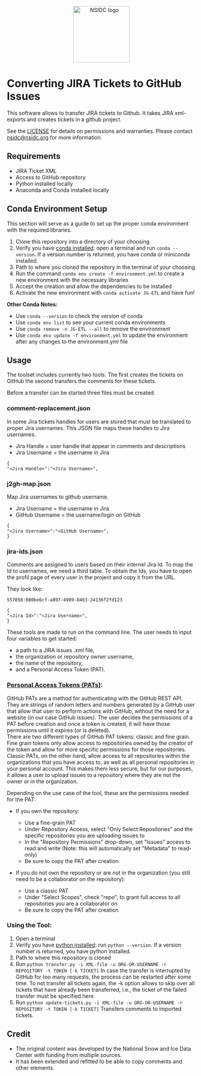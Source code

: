 <p align="center">
  <img alt="NSIDC logo" src="https://nsidc.org/themes/custom/nsidc/logo.svg" width="150" />
</p>


# Converting JIRA Tickets to GitHub Issues

This software allows to transfer JIRA tickets to Github. It takes JIRA xml-exports and creates tickets in a github project.


See the [LICENSE](LICENSE) for details on permissions and warranties. Please contact
nsidc@nsidc.org for more information.


## Requirements

* JIRA Ticket XML
* Access to GitHub repository
* Python installed locally
* Anaconda and Conda installed locally

## Conda Environment Setup

This section will serve as a guide to set up the proper conda environment with the required libraries.

1. Clone this repository into a directory of your choosing
2. Verify you have [conda installed](https://docs.conda.io/projects/conda/en/latest/user-guide/install/index.html): open a terminal and run `conda --version`. If a version number is returned, you have conda or miniconda installed.
3. Path to where you cloned the repository in the terminal of your choosing
4. Run the command `conda env create -f environment.yml` to create a new environment with the necessary libraries
5. Accept the creation and allow the dependencies to be installed
6. Activate the new environment with `conda activate JG-ETL` and have fun! 

**Other Conda Notes:**
- Use `conda --version` to check the version of conda
- Use `conda env list` to see your current conda environments
- Use `conda remove -n JG-ETL --all` to remove the environment
- Use `conda env update -f environment.yml` to update the environment after any changes to the environment.yml file


## Usage

The toolset includes currently two tools. The first creates the tickets on GitHub the second transfers the comments for these tickets.

Before a transfer can be started three files must be created.

### comment-replacement.json

In some Jira tickets handles for users are stored that must be translated to proper Jira usernames.
This JSON file maps these handles to Jira usernames.

- Jira Handle = user handle that appear in comments and descriptions
- Jira Username = the username in Jira

```
{
"<Jira Handle>":"<Jira Username>",
```

### j2gh-map.json

Map Jira usernames to github username.

- Jira Username = the username in Jira 
- GitHub Username = the username/login on GitHub

```
{
"<Jira Username>":"<GitHub Username>",
}
```

### jira-ids.json

Comments are assigned to users based on their internel Jira Id. To map the Id to usernames, we need a third table.
To obtain the Ids, you have to open the profil page of every user in the project and copy it from the URL.

They look like:
```
557058:080be6cf-a897-4989-8463-24136f2fd123
```

```
{
"<Jira Id>":"<Jira Username>",
}
```

These tools are made to run on the command line. The user needs to input four variables to get started:
- a path to a JIRA issues .xml file, 
- the organization or repository owner username, 
- the name of the repository, 
- and a Personal Access Token (PAT).

### [Personal Access Tokens (PATs)](https://docs.github.com/en/authentication/keeping-your-account-and-data-secure/managing-your-personal-access-tokens): 

GitHub PATs are a method for authenticating with the GitHub REST API. They are  strings of random letters and numbers generated by a GitHub user that allow that user to perform actions with GitHub, without the need for a website (in our case GitHub issues). The user decides the permissions of a PAT before creation and once a token is created, it will have those permissions until it expires (or is deleted).  
There are two different types of GitHub PAT tokens: classic and fine grain. Fine grain tokens only allow access to repositories owned by the creator of the token and allow for more specific permissions for those repositories. Classic PATs, on the other hand, allow access to all repositories within the organizations that you have access to, as well as all personal repositories in your personal account. This makes them less secure, but for our purposes, it allows a user to upload issues to a repository where they are not the owner or in the organization.

Depending on the use case of the tool, these are the permissions needed for the PAT:
* If you own the repository:
    * Use a fine-grain PAT
    * Under Repository Access, select "Only Select Repositories" and the specific repositories you are uploading issues to
    * In the "Repository Permissions" drop-down, set "Issues" access to read and write (Note: this will automatically set "Metadata" to read-only)
    * Be sure to copy the PAT after creation

* If you do not own the repository or are not in the organization (you still need to be a collaborator on the repository):
    * Use a classic PAT
    * Under "Select Scopes", check "repo", to grant full access to all repositories you are a collaborator on
    * Be sure to copy the PAT after creation


### Using the Tool:

1. Open a terminal
2. Verify you have [python installed](https://www.python.org/downloads/): run `python --version`. If a version number is returned, you have python installed.
3. Path to where this repository is cloned
4. Run `python transfer.py -i XML-file -u ORG-OR-USERNAME -r REPOSITORY -t TOKEN [-k TICKET]`
   In case the transfer is interrupted by GitHub for too many requests, the process can be restarted after some time. To not transfer all tickets again, the -k option
   allows to skip over all tickets that have already been transferred, i.e., the ticket of the failed transfer must be specified here. 
5. Run `python update-tickets.py -i XML-file -u ORG-OR-USERNAME -r REPOSITORY -t TOKEN [-k TICKET]`
   Transfers comments to imported tickets.

## Credit

- The original content was developed by the National Snow and Ice Data Center with funding from multiple sources.
- It has been extended and refitted to be able to copy comments and other elements.
